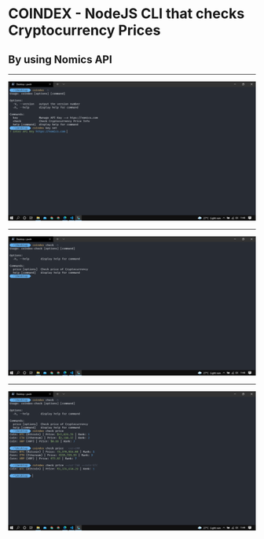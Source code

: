 # COINDEX - NodeJS CLI that checks Cryptocurrency Prices

## By using Nomics API

<hr />

<img src="./screenshots/IMG1.png" />
<hr />
<img src="./screenshots/IMG2.png" />
<hr />
<img src="./screenshots/IMG3.png" />
